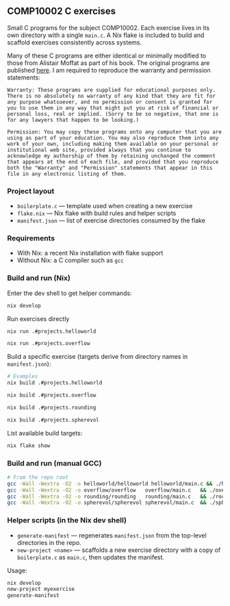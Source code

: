 ## COMP10002 C exercises

Small C programs for the subject COMP10002. Each exercise lives in its own directory with a single `main.c`. A Nix flake is included to build and scaffold exercises consistently across systems.

Many of these C programs are either identical or minimally modified to those from Alistair Moffat as part of his book. The original programs are published [here](https://people.eng.unimelb.edu.au/ammoffat/ppsaa/c/). I am required to reproduce the warranty and permission statements:

```
Warranty: These programs are supplied for educational purposes only. There is no absolutely no warranty of any kind that they are fit for any purpose whatsoever, and no permission or consent is granted for you to use them in any way that might put you at risk of financial or personal loss, real or implied. (Sorry to be so negative, that one is for any lawyers that happen to be looking.)

Permission: You may copy these programs onto any computer that you are using as part of your education. You may also reproduce them into any work of your own, including making them available on your personal or institutional web site, provided always that you continue to acknowledge my authorship of them by retaining unchanged the comment that appears at the end of each file, and provided that you reproduce both the "Warranty" and "Permission" statements that appear in this file in any electronic listing of them.
```

### Project layout

- `boilerplate.c` — template used when creating a new exercise
- `flake.nix` — Nix flake with build rules and helper scripts
- `manifest.json` — list of exercise directories consumed by the flake

### Requirements

- With Nix: a recent Nix installation with flake support
- Without Nix: a C compiler such as `gcc`

### Build and run (Nix)

Enter the dev shell to get helper commands:

```sh
nix develop
```

Run exercises directly

```sh
nix run .#projects.helloworld

nix run .#projects.overflow
```

Build a specific exercise (targets derive from directory names in `manifest.json`):

```sh
# Examples
nix build .#projects.helloworld

nix build .#projects.overflow

nix build .#projects.rounding

nix build .#projects.spherevol
```

List available build targets:

```sh
nix flake show
```

### Build and run (manual GCC)

```sh
# From the repo root
gcc -Wall -Wextra -O2 -o helloworld/helloworld helloworld/main.c && ./helloworld/helloworld
gcc -Wall -Wextra -O2 -o overflow/overflow   overflow/main.c   && ./overflow/overflow
gcc -Wall -Wextra -O2 -o rounding/rounding   rounding/main.c   && ./rounding/rounding
gcc -Wall -Wextra -O2 -o spherevol/spherevol spherevol/main.c  && ./spherevol/spherevol
```

### Helper scripts (in the Nix dev shell)

- `generate-manifest` — regenerates `manifest.json` from the top-level directories in the repo.
- `new-project <name>` — scaffolds a new exercise directory with a copy of `boilerplate.c` as `main.c`, then updates the manifest.

Usage:

```sh
nix develop
new-project myexercise
generate-manifest
```
